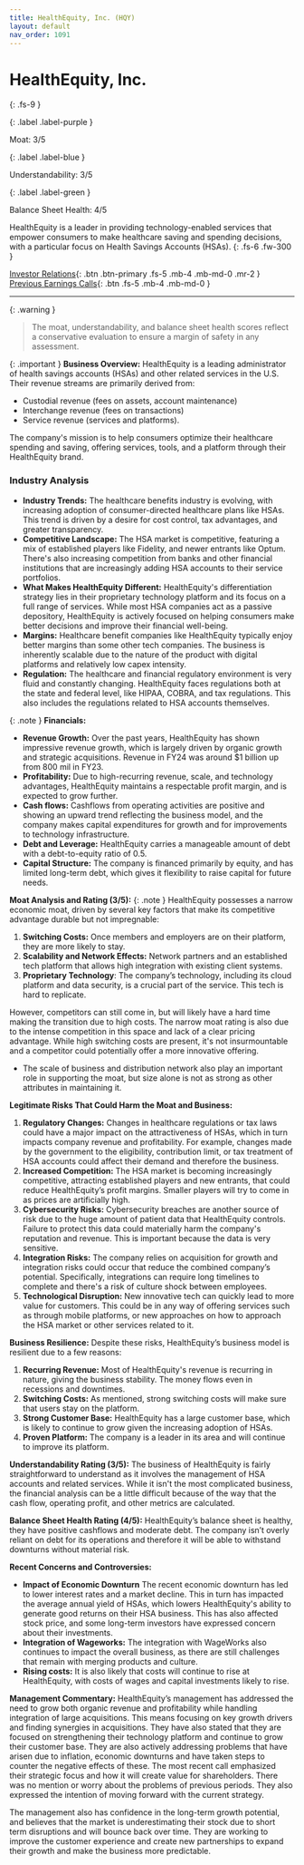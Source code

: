 ```yaml
---
title: HealthEquity, Inc. (HQY)
layout: default
nav_order: 1091
---
```


# HealthEquity, Inc.
{: .fs-9 }

{: .label .label-purple }

Moat: 3/5

{: .label .label-blue }

Understandability: 3/5

{: .label .label-green }

Balance Sheet Health: 4/5

HealthEquity is a leader in providing technology-enabled services that empower consumers to make healthcare saving and spending decisions, with a particular focus on Health Savings Accounts (HSAs).
{: .fs-6 .fw-300 }

[Investor Relations](https://www.google.com/search?q=HQY+investor+relations){: .btn .btn-primary .fs-5 .mb-4 .mb-md-0 .mr-2 }
[Previous Earnings Calls](https://discountingcashflows.com/company/HQY/transcripts/){: .btn .fs-5 .mb-4 .mb-md-0 }

---

{: .warning }
>The moat, understandability, and balance sheet health scores reflect a conservative evaluation to ensure a margin of safety in any assessment.



{: .important }
**Business Overview:** HealthEquity is a leading administrator of health savings accounts (HSAs) and other related services in the U.S. Their revenue streams are primarily derived from:
* Custodial revenue (fees on assets, account maintenance) 
* Interchange revenue (fees on transactions)
* Service revenue (services and platforms). 

 The company's mission is to help consumers optimize their healthcare spending and saving, offering services, tools, and a platform through their HealthEquity brand.

### **Industry Analysis**
* **Industry Trends:** The healthcare benefits industry is evolving, with increasing adoption of consumer-directed healthcare plans like HSAs. This trend is driven by a desire for cost control, tax advantages, and greater transparency.
* **Competitive Landscape:** The HSA market is competitive, featuring a mix of established players like Fidelity, and newer entrants like Optum. There's also increasing competition from banks and other financial institutions that are increasingly adding HSA accounts to their service portfolios. 
*  **What Makes HealthEquity Different:** HealthEquity's differentiation strategy lies in their proprietary technology platform and its focus on a full range of services. While most HSA companies act as a passive depository, HealthEquity is actively focused on helping consumers make better decisions and improve their financial well-being.
* **Margins:** Healthcare benefit companies like HealthEquity typically enjoy better margins than some other tech companies. The business is inherently scalable due to the nature of the product with digital platforms and relatively low capex intensity.
* **Regulation:** The healthcare and financial regulatory environment is very fluid and constantly changing. HealthEquity faces regulations both at the state and federal level, like HIPAA, COBRA, and tax regulations. This also includes the regulations related to HSA accounts themselves.

{: .note }
**Financials:**
* **Revenue Growth:** Over the past years, HealthEquity has shown impressive revenue growth, which is largely driven by organic growth and strategic acquisitions. Revenue in FY24 was around $1 billion up from 800 mil in FY23.
* **Profitability:** Due to high-recurring revenue, scale, and technology advantages, HealthEquity maintains a respectable profit margin, and is expected to grow further.
* **Cash flows:** Cashflows from operating activities are positive and showing an upward trend reflecting the business model, and the company makes capital expenditures for growth and for improvements to technology infrastructure.
*   **Debt and Leverage:** HealthEquity carries a manageable amount of debt with a debt-to-equity ratio of 0.5.
*   **Capital Structure:** The company is financed primarily by equity, and has limited long-term debt, which gives it flexibility to raise capital for future needs.

**Moat Analysis and Rating (3/5):**
{: .note }
HealthEquity possesses a narrow economic moat, driven by several key factors that make its competitive advantage durable but not impregnable:
1. **Switching Costs:** Once members and employers are on their platform, they are more likely to stay.
2. **Scalability and Network Effects:** Network partners and an established tech platform that allows high integration with existing client systems.
3. **Proprietary Technology**: The company’s technology, including its cloud platform and data security, is a crucial part of the service. This tech is hard to replicate. 

However, competitors can still come in, but will likely have a hard time making the transition due to high costs. The narrow moat rating is also due to the intense competition in this space and lack of a clear pricing advantage. While high switching costs are present, it's not insurmountable and a competitor could potentially offer a more innovative offering.

*   The scale of business and distribution network also play an important role in supporting the moat, but size alone is not as strong as other attributes in maintaining it. 

**Legitimate Risks That Could Harm the Moat and Business:**
1. **Regulatory Changes:** Changes in healthcare regulations or tax laws could have a major impact on the attractiveness of HSAs, which in turn impacts company revenue and profitability. For example, changes made by the government to the eligibility, contribution limit, or tax treatment of HSA accounts could affect their demand and therefore the business. 
2.  **Increased Competition:** The HSA market is becoming increasingly competitive, attracting established players and new entrants, that could reduce HealthEquity’s profit margins. Smaller players will try to come in as prices are artificially high.
3. **Cybersecurity Risks:** Cybersecurity breaches are another source of risk due to the huge amount of patient data that HealthEquity controls. Failure to protect this data could materially harm the company's reputation and revenue. This is important because the data is very sensitive.
4. **Integration Risks:** The company relies on acquisition for growth and integration risks could occur that reduce the combined company’s potential. Specifically, integrations can require long timelines to complete and there's a risk of culture shock between employees.
5. **Technological Disruption:** New innovative tech can quickly lead to more value for customers. This could be in any way of offering services such as through mobile platforms, or new approaches on how to approach the HSA market or other services related to it.

**Business Resilience:**
Despite these risks, HealthEquity’s business model is resilient due to a few reasons:
1.  **Recurring Revenue:** Most of HealthEquity's revenue is recurring in nature, giving the business stability. The money flows even in recessions and downtimes.
2.  **Switching Costs:** As mentioned, strong switching costs will make sure that users stay on the platform.
3.  **Strong Customer Base:** HealthEquity has a large customer base, which is likely to continue to grow given the increasing adoption of HSAs.
4.  **Proven Platform:** The company is a leader in its area and will continue to improve its platform.

**Understandability Rating (3/5):**
The business of HealthEquity is fairly straightforward to understand as it involves the management of HSA accounts and related services. While it isn't the most complicated business, the financial analysis can be a little difficult because of the way that the cash flow, operating profit, and other metrics are calculated. 

**Balance Sheet Health Rating (4/5):**
 HealthEquity’s balance sheet is healthy, they have positive cashflows and moderate debt. The company isn’t overly reliant on debt for its operations and therefore it will be able to withstand downturns without material risk.

**Recent Concerns and Controversies:**
*  **Impact of Economic Downturn** The recent economic downturn has led to lower interest rates and a market decline. This in turn has impacted the average annual yield of HSAs, which lowers HealthEquity's ability to generate good returns on their HSA business. This has also affected stock price, and some long-term investors have expressed concern about their investments.
*  **Integration of Wageworks:** The integration with WageWorks also continues to impact the overall business, as there are still challenges that remain with merging products and culture.
*  **Rising costs:** It is also likely that costs will continue to rise at HealthEquity, with costs of wages and capital investments likely to rise. 

**Management Commentary:**
HealthEquity’s management has addressed the need to grow both organic revenue and profitability while handling integration of large acquisitions. This means focusing on key growth drivers and finding synergies in acquisitions. They have also stated that they are focused on strengthening their technology platform and continue to grow their customer base.
They are also actively addressing problems that have arisen due to inflation, economic downturns and have taken steps to counter the negative effects of these.
 The most recent call emphasized their strategic focus and how it will create value for shareholders. There was no mention or worry about the problems of previous periods. They also expressed the intention of moving forward with the current strategy.

The management also has confidence in the long-term growth potential, and believes that the market is underestimating their stock due to short term disruptions and will bounce back over time. They are working to improve the customer experience and create new partnerships to expand their growth and make the business more predictable.
